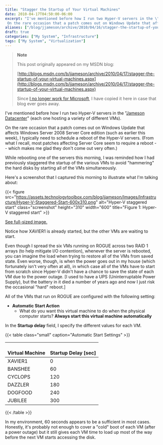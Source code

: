 ```yaml
---
title: "Stagger the Startup of Your Virtual Machines"
date: 2010-04-17T04:50:00-06:00
excerpt: "I've mentioned before how I run two Hyper-V servers in the \" Jameson Datacenter \" (each one hosting a variety of different VMs). 
 On the rare occasion that a patch comes out on Windows Update that affects Windows Server 2008 Server Core edition (such..."
aliases: ["/blog/jjameson/archive/2010/04/16/stagger-the-startup-of-your-virtual-machines.aspx", "/blog/jjameson/archive/2010/04/17/stagger-the-startup-of-your-virtual-machines.aspx"]
draft: true
categories: ["My System", "Infrastructure"]
tags: ["My System", "Virtualization"]
---
```


> **Note**
>
> This post originally appeared on my MSDN blog:
>
> [http://blogs.msdn.com/b/jjameson/archive/2010/04/17/stagger-the-startup-of-your-virtual-machines.aspx](http://blogs.msdn.com/b/jjameson/archive/2010/04/17/stagger-the-startup-of-your-virtual-machines.aspx)
>
> Since
> [I no longer work for Microsoft](/blog/jjameson/2011/09/02/last-day-with-microsoft),
> I have copied it here in case that blog ever goes away.

I've mentioned before how I run two Hyper-V servers in the
"[Jameson Datacenter](/blog/jjameson/2009/09/14/the-jameson-datacenter)" (each
one hosting a variety of different VMs).

On the rare occasion that a patch comes out on Windows Update that affects
Windows Server 2008 Server Core edition (such as earlier this week), I typically
need to schedule a reboot of the Hyper-V servers. (From what I recall, most
patches affecting Server Core seem to require a reboot -- which makes me glad
they don't come out very often.)

While rebooting one of the servers this morning, I was reminded how I had
previously staggered the startup of the various VMs to avoid "hammering" the
hard disks by starting all of the VMs simultaneously.

Here's a screenshot that I captured this morning to illustrate what I'm talking
about:

{{< figure
src="https://assets.technologytoolbox.com/blog/jjameson/Images/Infrastructure/Hyper-V-Staggered-Start-600x310.png"
alt="Hyper-V staggered start" class="screenshot" height="310" width="600"
title="Figure 1: Hyper-V staggered start" >}}

[See full-sized image.](https://assets.technologytoolbox.com/blog/jjameson/Images/Infrastructure/Hyper-V-Staggered-Start-1153x595.png)

Notice how XAVIER1 is already started, but the other VMs are waiting to start.

Even though I spread the six VMs running on ROGUE across two RAID 1 arrays (to
help mitigate I/O contention), whenever the server is rebooted, you can imagine
the load when trying to restore all of the VMs from saved state. Even worse,
though, is when the power goes out in my house (which fortunately isn't very
often at all), in which case all of the VMs have to start from scratch since
Hyper-V didn't have a chance to save the state of each VM due to the power
outage. [I used to have a UPS (Uninterruptable Power Supply), but the battery in
it died a number of years ago and now I just risk the occasional "hard" reboot.]

All of the VMs that run on ROGUE are configured with the following setting:

- **Automatic Start Action**
  - What do you want this virtual machine to do when the physical computer
    starts? **Always start this virtual machine automatically**

In the **Startup delay** field, I specify the different values for each VM.

{{< table class="small" caption="Automatic Start Settings" >}}

| <br>                    Virtual Machine<br>                 | <br>                    Startup Delay [sec]<br>                 |
| --- | --- |
|  XAVIER1  |  0  |
|  BANSHEE  |  60  |
|  CYCLOPS  |  120  |
|  DAZZLER  |  180  |
|  DOGFOOD  |  240  |
|  JUBILEE  |  300  |

{{< /table >}}

In my environment, 60 seconds appears to be a sufficient in most cases.
Honestly, it's probably not enough to cover a "cold" boot of each VM (after a
power outage) but it still gives each VM time to load up most of the way before
the next VM starts accessing the disk.

